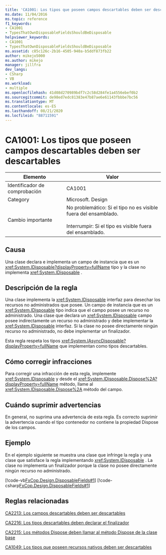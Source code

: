 ```yaml
---
title: 'CA1001: Los tipos que poseen campos descartables deben ser descartables'
ms.date: 11/04/2016
ms.topic: reference
f1_keywords:
- CA1001
- TypesThatOwnDisposableFieldsShouldBeDisposable
helpviewer_keywords:
- CA1001
- TypesThatOwnDisposableFieldsShouldBeDisposable
ms.assetid: c85c126c-2b16-4505-940a-b5ddf873fb22
author: mikejo5000
ms.author: mikejo
manager: jillfra
dev_langs:
- CSharp
- VB
ms.workload:
- multiple
ms.openlocfilehash: 41d08d270989bdf7c2c58d284fe1a4556ebef0b2
ms.sourcegitcommit: de98ed7edc81383e47b87ae6e61143fbbbe7bc56
ms.translationtype: MT
ms.contentlocale: es-ES
ms.lasthandoff: 08/21/2020
ms.locfileid: "88711591"
---
```

# <a name="ca1001-types-that-own-disposable-fields-should-be-disposable"></a>CA1001: Los tipos que poseen campos descartables deben ser descartables

|Elemento|Valor|
|-|-|
|Identificador de comprobación|CA1001|
|Category|Microsoft. Design|
|Cambio importante|No problemático: Si el tipo no es visible fuera del ensamblado.<br /><br /> Interrumpir: Si el tipo es visible fuera del ensamblado.|

## <a name="cause"></a>Causa
Una clase declara e implementa un campo de instancia que es un <xref:System.IDisposable?displayProperty=fullName> tipo y la clase no implementa <xref:System.IDisposable> .

## <a name="rule-description"></a>Descripción de la regla
Una clase implementa la <xref:System.IDisposable> interfaz para desechar los recursos no administrados que posee. Un campo de instancia que es un <xref:System.IDisposable> tipo indica que el campo posee un recurso no administrado. Una clase que declara un <xref:System.IDisposable> campo posee indirectamente un recurso no administrado y debe implementar la <xref:System.IDisposable> interfaz. Si la clase no posee directamente ningún recurso no administrado, no debe implementar un finalizador.

Esta regla respeta los tipos <xref:System.IAsyncDisposable?displayProperty=fullName> que implementan como tipos descartables. 

## <a name="how-to-fix-violations"></a>Cómo corregir infracciones
Para corregir una infracción de esta regla, implemente <xref:System.IDisposable> y desde el <xref:System.IDisposable.Dispose%2A?displayProperty=fullName> método, llame al <xref:System.IDisposable.Dispose%2A> método del campo.

## <a name="when-to-suppress-warnings"></a>Cuándo suprimir advertencias
En general, no suprima una advertencia de esta regla. Es correcto suprimir la advertencia cuando el tipo contenedor no contiene la propiedad Dispose de los campos.

## <a name="example"></a>Ejemplo
En el ejemplo siguiente se muestra una clase que infringe la regla y una clase que satisface la regla implementando <xref:System.IDisposable> . La clase no implementa un finalizador porque la clase no posee directamente ningún recurso no administrado.

[!code-vb[FxCop.Design.DisposableFields#1](../code-quality/codesnippet/VisualBasic/ca1001-types-that-own-disposable-fields-should-be-disposable_1.vb)]
[!code-csharp[FxCop.Design.DisposableFields#1](../code-quality/codesnippet/CSharp/ca1001-types-that-own-disposable-fields-should-be-disposable_1.cs)]

## <a name="related-rules"></a>Reglas relacionadas
[CA2213: Los campos descartables deben ser descartables](../code-quality/ca2213.md)

[CA2216: Los tipos descartables deben declarar el finalizador](../code-quality/ca2216.md)

[CA2215: Los métodos Dispose deben llamar al método Dispose de la clase base](../code-quality/ca2215.md)

[CA1049: Los tipos que poseen recursos nativos deben ser descartables](../code-quality/ca1049.md)
